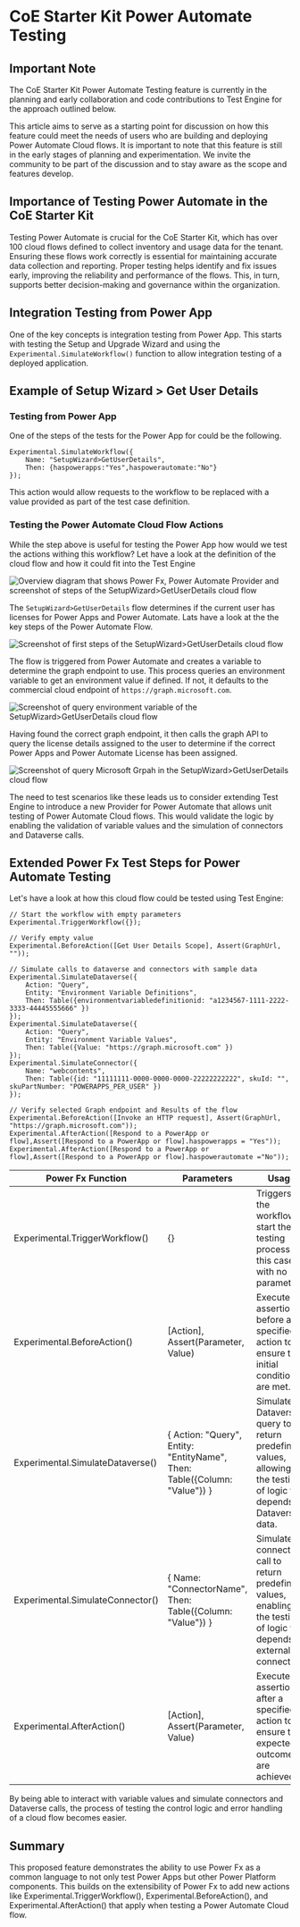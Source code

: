 # CoE Starter Kit Power Automate Testing

## Important Note

The CoE Starter Kit Power Automate Testing feature is currently in the planning and early collaboration and code contributions to Test Engine for the approach outlined below. 

This article aims to serve as a starting point for discussion on how this feature could meet the needs of users who are building and deploying Power Automate Cloud flows. It is important to note that this feature is still in the early stages of planning and experimentation. We invite the community to be part of the discussion and to stay aware as the scope and features develop.

## Importance of Testing Power Automate in the CoE Starter Kit

Testing Power Automate is crucial for the CoE Starter Kit, which has over 100 cloud flows defined to collect inventory and usage data for the tenant. Ensuring these flows work correctly is essential for maintaining accurate data collection and reporting. Proper testing helps identify and fix issues early, improving the reliability and performance of the flows. This, in turn, supports better decision-making and governance within the organization.

## Integration Testing from Power App

One of the key concepts is integration testing from Power App. This starts with testing the Setup and Upgrade Wizard and using the `Experimental.SimulateWorkflow()` function to allow integration testing of a deployed application.

## Example of Setup Wizard > Get User Details

### Testing from Power App

One of the steps of the tests for the Power App for could be the following. 

```powerfx
Experimental.SimulateWorkflow({
    Name: "SetupWizard>GetUserDetails",
    Then: {haspowerapps:"Yes",haspowerautomate:"No"}
});
```

This action would allow requests to the workflow to be replaced with a value provided as part of the test case definition. 

### Testing the Power Automate Cloud Flow Actions

While the step above is useful for testing the Power App how would we test the actions withing this workflow? Let have a look at the definition of the cloud flow and how it could fit into the Test Engine

![Overview diagram that shows Power Fx, Power Automate Provider and screenshot of steps of the SetupWizard>GetUserDetails cloud flow](./media/coe-kit-setup-wizard-getuserdetails-overview.png)

The `SetupWizard>GetUserDetails` flow determines if the current user has licenses for Power Apps and Power Automate. Lats have a look at the the key steps of the Power Automate Flow. 

![Screenshot of first steps of the SetupWizard>GetUserDetails cloud flow](./media/coe-kit-setup-wizard-getuserdetails-start.png)

The flow is triggered from Power Automate and creates a variable to determine the graph endpoint to use. This process queries an environment variable to get an environment value if defined. If not, it defaults to the commercial cloud endpoint of `https://graph.microsoft.com`. 

![Screenshot of query environment variable of the SetupWizard>GetUserDetails cloud flow](./media/coe-kit-setup-wizard-getuserdetails-environment-variable.png)

Having found the correct graph endpoint, it then calls the graph API to query the license details assigned to the user to determine if the correct Power Apps and Power Automate License has been assigned.

![Screenshot of query Microsoft Grpah in the SetupWizard>GetUserDetails cloud flow](./media/coe-kit-setup-wizard-getuserdetails-graph-query.png)

The need to test scenarios like these leads us to consider extending Test Engine to introduce a new Provider for Power Automate that allows unit testing of Power Automate Cloud flows. This would validate the logic by enabling the validation of variable values and the simulation of connectors and Dataverse calls.

## Extended Power Fx Test Steps for Power Automate Testing

Let's have a look at how this cloud flow could be tested using Test Engine:

```powerfx
// Start the workflow with empty parameters
Experimental.TriggerWorkflow({});

// Verify empty value
Experimental.BeforeAction([Get User Details Scope], Assert(GraphUrl, ""));

// Simulate calls to dataverse and connectors with sample data
Experimental.SimulateDataverse({
    Action: "Query",
    Entity: "Environment Variable Definitions",
    Then: Table({environmentvariabledefinitionid: "a1234567-1111-2222-3333-44445555666" })
});
Experimental.SimulateDataverse({
    Action: "Query",
    Entity: "Environment Variable Values",
    Then: Table({Value: "https://graph.microsoft.com" })
});
Experimental.SimulateConnector({
    Name: "webcontents",
    Then: Table({id: "11111111-0000-0000-0000-22222222222", skuId: "", skuPartNumber: "POWERAPPS_PER_USER" })
});

// Verify selected Graph endpoint and Results of the flow
Experimental.BeforeAction([Invoke an HTTP request], Assert(GraphUrl, "https://graph.microsoft.com"));
Experimental.AfterAction([Respond to a PowerApp or flow],Assert([Respond to a PowerApp or flow].haspowerapps = "Yes"));
Experimental.AfterAction([Respond to a PowerApp or flow],Assert([Respond to a PowerApp or flow].haspowerautomate ="No"));
```

 Power Fx Function                | Parameters                                                                 | Usage                                                                                                      |
|----------------------------------|----------------------------------------------------------------------------|------------------------------------------------------------------------------------------------------------|
| Experimental.TriggerWorkflow()   | {}                                                                         | Triggers the workflow to start the testing process.In this case with no parameters,                                                       |
| Experimental.BeforeAction()      | [Action], Assert(Parameter, Value)                                         | Executes assertions before a specified action to ensure the initial conditions are met.                    |
| Experimental.SimulateDataverse() | { Action: "Query", Entity: "EntityName", Then: Table({Column: "Value"}) }  | Simulates a Dataverse query to return predefined values, allowing the testing of logic that depends on Dataverse data. |
| Experimental.SimulateConnector() | { Name: "ConnectorName", Then: Table({Column: "Value"}) }                  | Simulates a connector call to return predefined values, enabling the testing of logic that depends on external connectors. |
| Experimental.AfterAction()       | [Action], Assert(Parameter, Value)                                         | Executes assertions after a specified action to ensure the expected outcomes are achieved.                 |

By being able to interact with variable values and simulate connectors and Dataverse calls, the process of testing the control logic and error handling of a cloud flow becomes easier.

## Summary

This proposed feature demonstrates the ability to use Power Fx as a common language to not only test Power Apps but other Power Platform components. This builds on the extensibility of Power Fx to add new actions like Experimental.TriggerWorkflow(), Experimental.BeforeAction(), and Experimental.AfterAction() that apply when testing a Power Automate Cloud flow.
